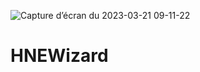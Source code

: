 ![Capture d’écran du 2023-03-21 09-11-22](https://user-images.githubusercontent.com/20399920/226549804-6ca273d9-cfc7-4034-9994-0f42bb15c086.png)
# HNEWizard
